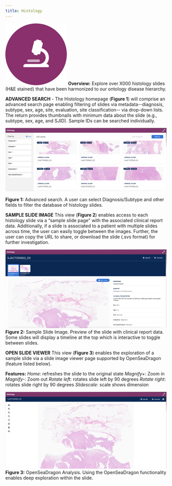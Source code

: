 ```yaml
---
title: Histology
---
```

![Histology](.././histology.svg)
**Overview:** Explore over X000 histology slides (H&E stained) that have been harmonized to our ontology disease hierarchy.

**ADVANCED SEARCH** - The Histology homepage (**Figure 1**) will comprise an advanced search page enabling filtering of slides via metadata--diagnosis, subtype, sex, age, site, evaluation, site classification-- via drop-down lists. The return provides thumbnails with minimum data about the slide (e.g., subtype, sex, age, and SJID). Sample IDs can be searched individually.


![](./advanced_search.png)

**Figure 1:** Advanced search. A user can select Diagnosis/Subtype and other fields to filter the database of histology slides.

**SAMPLE SLIDE IMAGE**
This view (**Figure 2**) enables access to each histology slide via a “sample slide page" with the associated clinical report data. Additionally, if a slide is associated to a patient with multiple slides across time, the user can easily toggle between the images. Further, the user can copy the URL to share, or download the slide (.svs format) for further investigation.


![](./sample_slide.png)
**Figure 2:** Sample Slide Image. Preview of the slide with clinical report data. Some slides will display a timeline at the top which is interactive to toggle between slides.


**OPEN SLIDE VIEWER**
This view (**Figure 3**) enables the exploration of a sample slide via a slide image viewer page supported by OpenSeaDragon (feature listed below).

**Features:**
*Home*: refreshes the slide to the original state
*Magnify+*: Zoom in
*Magnify-*: Zoom out
*Rotate left*: rotates slide left by 90 degrees
*Rotate right*: rotates slide right by 90 degrees
*Slidescale*: scale shows dimension

![](./slide_viewer.png)
**Figure 3:** OpenSeaDragon Analysis. Using the OpenSeaDragon functionality enables deep exploration within the slide.

